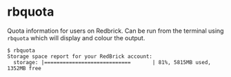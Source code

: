 # rbquota
Quota information for users on Redbrick. Can be run from the terminal using `rbquota` which will display and colour the output.

```
$ rbquota
Storage space report for your RedBrick account:
  storage: |============================       | 81%, 5815MB used, 1352MB free
```
